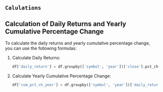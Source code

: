 ## `Calulations`
## Calculation of Daily Returns and Yearly Cumulative Percentage Change

To calculate the daily returns and yearly cumulative percentage change, you can use the following formulas:

1. Calculate Daily Returns:
   ```python
   df['daily_return'] = df.groupby(['symbol', 'year'])['close'].pct_change()

2. Calculate Yearly Cumulative Percentage Change:
    ```python
    df['cum_pct_ch_year'] = df.groupby(['symbol', 'year'])['daily_return'].sum().mul(100)
    ```





